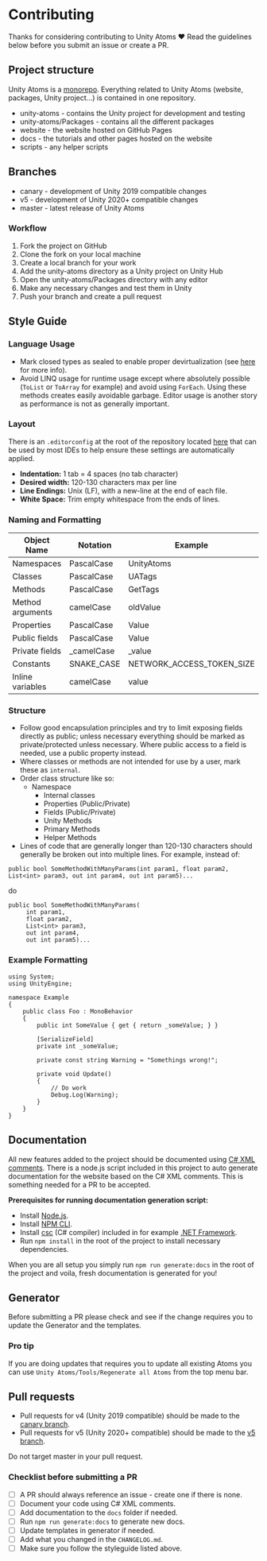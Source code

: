 # Contributing

Thanks for considering contributing to Unity Atoms ❤️ Read the guidelines below before you submit an issue or create a PR.

## Project structure

Unity Atoms is a [monorepo](https://en.wikipedia.org/wiki/Monorepo). Everything related to Unity Atoms (website, packages, Unity project...) is contained in one repository.

-   unity-atoms - contains the Unity project for development and testing
-   unity-atoms/Packages - contains all the different packages
-   website - the website hosted on GitHub Pages
-   docs - the tutorials and other pages hosted on the website
-   scripts - any helper scripts

## Branches

-   canary - development of Unity 2019 compatible changes
-   v5 - development of Unity 2020+ compatible changes
-   master - latest release of Unity Atoms

### Workflow

1. Fork the project on GitHub
1. Clone the fork on your local machine
1. Create a local branch for your work
1. Add the unity-atoms directory as a Unity project on Unity Hub
1. Open the unity-atoms/Packages directory with any editor
1. Make any necessary changes and test them in Unity
1. Push your branch and create a pull request

## Style Guide

### Language Usage

-   Mark closed types as sealed to enable proper devirtualization (see [here](https://blogs.unity3d.com/2016/07/26/il2cpp-optimizations-devirtualization/) for more info).
-   Avoid LINQ usage for runtime usage except where absolutely possible (`ToList` or `ToArray` for example) and avoid using `ForEach`. Using these methods creates easily avoidable garbage. Editor usage is another story as performance is not as generally important.

### Layout

There is an `.editorconfig` at the root of the repository located [here](/.editorconfig) that can be used by most IDEs to help ensure these settings are automatically applied.

-   **Indentation:** 1 tab = 4 spaces (no tab character)
-   **Desired width:** 120-130 characters max per line
-   **Line Endings:** Unix (LF), with a new-line at the end of each file.
-   **White Space:** Trim empty whitespace from the ends of lines.

### Naming and Formatting

| Object Name      | Notation    | Example                   |
| ---------------- | ----------- | ------------------------- |
| Namespaces       | PascalCase  | UnityAtoms                |
| Classes          | PascalCase  | UATags                    |
| Methods          | PascalCase  | GetTags                   |
| Method arguments | camelCase   | oldValue                  |
| Properties       | PascalCase  | Value                     |
| Public fields    | PascalCase  | Value                     |
| Private fields   | \_camelCase | \_value                   |
| Constants        | SNAKE_CASE  | NETWORK_ACCESS_TOKEN_SIZE |
| Inline variables | camelCase   | value                     |

### Structure

-   Follow good encapsulation principles and try to limit exposing fields directly as public; unless necessary everything should be marked as private/protected unless necessary. Where public access to a field is needed, use a public property instead.
-   Where classes or methods are not intended for use by a user, mark these as `internal`.
-   Order class structure like so:
    -   Namespace
        -   Internal classes
        -   Properties (Public/Private)
        -   Fields (Public/Private)
        -   Unity Methods
        -   Primary Methods
        -   Helper Methods
-   Lines of code that are generally longer than 120-130 characters should generally be broken out into multiple lines. For example, instead of:

`public bool SomeMethodWithManyParams(int param1, float param2, List<int> param3, out int param4, out int param5)...`

do

```
public bool SomeMethodWithManyParams(
     int param1,
     float param2,
     List<int> param3,
     out int param4,
     out int param5)...
```

### Example Formatting

```
using System;
using UnityEngine;

namespace Example
{
    public class Foo : MonoBehavior
    {
        public int SomeValue { get { return _someValue; } }

        [SerializeField]
        private int _someValue;

        private const string Warning = "Somethings wrong!";

        private void Update()
        {
            // Do work
            Debug.Log(Warning);
        }
    }
}
```

## Documentation

All new features added to the project should be documented using [C# XML comments](https://docs.microsoft.com/en-us/dotnet/csharp/codedoc). There is a node.js script included in this project to auto generate documentation for the website based on the C# XML comments. This is something needed for a PR to be accepted.

**Prerequisites for running documentation generation script:**

-   Install [Node.js](https://nodejs.org/en/).
-   Install [NPM CLI](https://docs.npmjs.com/cli/npm).
-   Install [csc](https://docs.microsoft.com/en-us/dotnet/csharp/language-reference/compiler-options/command-line-building-with-csc-exe) (C# compiler) included in for example [.NET Framework](https://dotnet.microsoft.com/download/dotnet-framework).
-   Run `npm install` in the root of the project to install necessary dependencies.

When you are all setup you simply run `npm run generate:docs` in the root of the project and voila, fresh documentation is generated for you!

## Generator

Before submitting a PR please check and see if the change requires you to update the Generator and the templates.

### Pro tip

If you are doing updates that requires you to update all existing Atoms you can use `Unity Atoms/Tools/Regenerate all Atoms` from the top menu bar.

## Pull requests

-   Pull requests for v4 (Unity 2019 compatible) should be made to the [canary branch](https://github.com/unity-atoms/unity-atoms/tree/canary).
-   Pull requests for v5 (Unity 2020+ compatible) should be made to the [v5 branch](https://github.com/unity-atoms/unity-atoms/tree/v5).

Do not target master in your pull request.

### Checklist before submitting a PR

-   [ ] A PR should always reference an issue - create one if there is none.
-   [ ] Document your code using C# XML comments.
-   [ ] Add documentation to the `docs` folder if needed.
-   [ ] Run `npm run generate:docs` to generate new docs.
-   [ ] Update templates in generator if needed.
-   [ ] Add what you changed in the `CHANGELOG.md`.
-   [ ] Make sure you follow the styleguide listed above.
